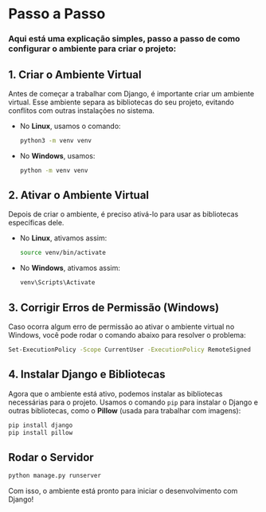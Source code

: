 # Passo a Passo

### Aqui está uma explicação simples, passo a passo de como configurar o ambiente para criar o projeto:

## 1. Criar o Ambiente Virtual

Antes de começar a trabalhar com Django, é importante criar um ambiente virtual. Esse ambiente separa as bibliotecas do seu projeto, evitando conflitos com outras instalações no sistema.

- No **Linux**, usamos o comando:
  ```bash
  python3 -m venv venv
  ```
- No **Windows**, usamos:
  ```bash
  python -m venv venv
  ```

## 2. Ativar o Ambiente Virtual

Depois de criar o ambiente, é preciso ativá-lo para usar as bibliotecas específicas dele.

- No **Linux**, ativamos assim:
  ```bash
  source venv/bin/activate
  ```
- No **Windows**, ativamos assim:
  ```bash
  venv\Scripts\Activate
  ```

## 3. Corrigir Erros de Permissão (Windows)

Caso ocorra algum erro de permissão ao ativar o ambiente virtual no Windows, você pode rodar o comando abaixo para resolver o problema:
```bash
Set-ExecutionPolicy -Scope CurrentUser -ExecutionPolicy RemoteSigned
```

## 4. Instalar Django e Bibliotecas

Agora que o ambiente está ativo, podemos instalar as bibliotecas necessárias para o projeto. Usamos o comando `pip` para instalar o Django e outras bibliotecas, como o **Pillow** (usada para trabalhar com imagens):
```bash
pip install django
pip install pillow
```

## Rodar o Servidor
```bash
python manage.py runserver
```

Com isso, o ambiente está pronto para iniciar o desenvolvimento com Django!